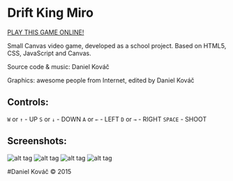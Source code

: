 # Drift King Miro

[PLAY THIS GAME ONLINE!](http://beatsbysmith.com/dkm/)

Small Canvas video game, developed as a school project. Based on HTML5, CSS, JavaScript and Canvas.


Source code & music: Daniel Kováč

Graphics: awesome people from Internet, edited by Daniel Kováč

## Controls:
`W` or `↑` 	- UP
`S` or `↓` 	- DOWN
`A` or `←` 	- LEFT
`D` or `→` 	- RIGHT
`SPACE` 	- SHOOT

## Screenshots:
![alt tag](https://github.com/danecsvk/drift-king-miro/blob/master/screenshots/shot01.png)
![alt tag](https://github.com/danecsvk/drift-king-miro/blob/master/screenshots/shot02.png)
![alt tag](https://github.com/danecsvk/drift-king-miro/blob/master/screenshots/shot03.png)
![alt tag](https://github.com/danecsvk/drift-king-miro/blob/master/screenshots/shot04.png)

#Daniel Kováč © 2015
